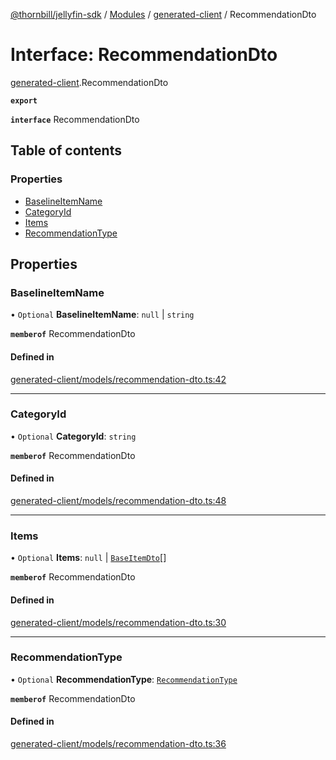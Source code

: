 [@thornbill/jellyfin-sdk](../README.md) / [Modules](../modules.md) / [generated-client](../modules/generated_client.md) / RecommendationDto

# Interface: RecommendationDto

[generated-client](../modules/generated_client.md).RecommendationDto

**`export`**

**`interface`** RecommendationDto

## Table of contents

### Properties

- [BaselineItemName](generated_client.RecommendationDto.md#baselineitemname)
- [CategoryId](generated_client.RecommendationDto.md#categoryid)
- [Items](generated_client.RecommendationDto.md#items)
- [RecommendationType](generated_client.RecommendationDto.md#recommendationtype)

## Properties

### BaselineItemName

• `Optional` **BaselineItemName**: ``null`` \| `string`

**`memberof`** RecommendationDto

#### Defined in

[generated-client/models/recommendation-dto.ts:42](https://github.com/thornbill/jellyfin-sdk-typescript/blob/3ae780a/src/generated-client/models/recommendation-dto.ts#L42)

___

### CategoryId

• `Optional` **CategoryId**: `string`

**`memberof`** RecommendationDto

#### Defined in

[generated-client/models/recommendation-dto.ts:48](https://github.com/thornbill/jellyfin-sdk-typescript/blob/3ae780a/src/generated-client/models/recommendation-dto.ts#L48)

___

### Items

• `Optional` **Items**: ``null`` \| [`BaseItemDto`](generated_client.BaseItemDto.md)[]

**`memberof`** RecommendationDto

#### Defined in

[generated-client/models/recommendation-dto.ts:30](https://github.com/thornbill/jellyfin-sdk-typescript/blob/3ae780a/src/generated-client/models/recommendation-dto.ts#L30)

___

### RecommendationType

• `Optional` **RecommendationType**: [`RecommendationType`](../enums/generated_client.RecommendationType.md)

**`memberof`** RecommendationDto

#### Defined in

[generated-client/models/recommendation-dto.ts:36](https://github.com/thornbill/jellyfin-sdk-typescript/blob/3ae780a/src/generated-client/models/recommendation-dto.ts#L36)
